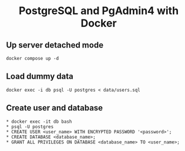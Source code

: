 <div align="center">
    <h1>PostgreSQL and PgAdmin4 with Docker</h1>
</div>

## Up server detached mode
```shell
docker compose up -d
```

## Load dummy data
```shell
docker exec -i db psql -U postgres < data/users.sql
```

## Create user and database
```shell
* docker exec -it db bash
* psql -U postgres
* CREATE USER <user_name> WITH ENCRYPTED PASSWORD '<password>';
* CREATE DATABASE <database_name>;
* GRANT ALL PRIVILEGES ON DATABASE <database_name> TO <user_name>;
```